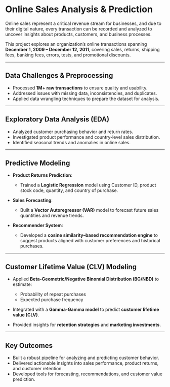 # Online Sales Analysis & Prediction

Online sales represent a critical revenue stream for businesses, and due to their digital nature, every transaction can be recorded and analyzed to uncover insights about products, customers, and business processes.  

This project explores an organization’s online transactions spanning **December 1, 2009 – December 12, 2011**, covering sales, returns, shipping fees, banking fees, errors, tests, and promotional discounts.  

---

## Data Challenges & Preprocessing
- Processed **1M+ raw transactions** to ensure quality and usability.  
- Addressed issues with missing data, inconsistencies, and duplicates.  
- Applied data wrangling techniques to prepare the dataset for analysis.  

---

## Exploratory Data Analysis (EDA)
- Analyzed customer purchasing behavior and return rates.  
- Investigated product performance and country-level sales distribution.  
- Identified seasonal trends and anomalies in online sales.  

---

## Predictive Modeling
- **Product Returns Prediction**:  
  - Trained a **Logistic Regression** model using Customer ID, product stock code, quantity, and country of purchase.  

- **Sales Forecasting**:  
  - Built a **Vector Autoregressor (VAR)** model to forecast future sales quantities and revenue trends.  

- **Recommender System**:  
  - Developed a **cosine similarity–based recommendation engine** to suggest products aligned with customer preferences and historical purchases.  

---

## Customer Lifetime Value (CLV) Modeling
- Applied **Beta-Geometric/Negative Binomial Distribution (BG/NBD)** to estimate:  
  - Probability of repeat purchases  
  - Expected purchase frequency  

- Integrated with a **Gamma-Gamma model** to predict **customer lifetime value (CLV)**.  
- Provided insights for **retention strategies** and **marketing investments**.  

---

## Key Outcomes
- Built a robust pipeline for analyzing and predicting customer behavior.  
- Delivered actionable insights into sales performance, product returns, and customer retention.  
- Developed tools for forecasting, recommendations, and customer value prediction.  
